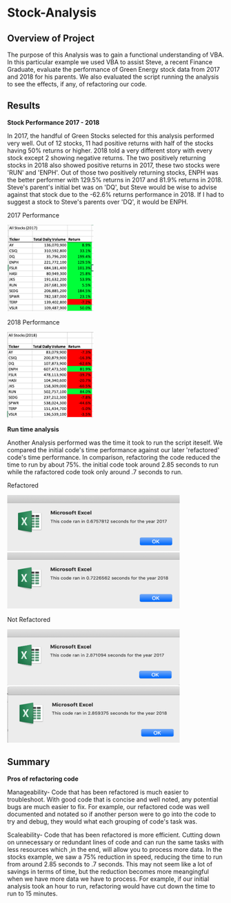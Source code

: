 # Stock-Analysis

## Overview of Project
The purpose of this Analysis was to gain a functional understanding of VBA. In this particular example we used VBA to assist Steve, a recent Finance Graduate, evaluate the performance of Green Energy stock data from 2017 and 2018 for his parents. We also evaluated the script running the analysis to see the effects, if any, of refactoring our code.

## Results

**Stock Performance 2017 - 2018**

In 2017, the handful of Green Stocks selected for this analysis performed very well. Out of 12 stocks, 11 had positive returns with half of the stocks having 50% returns or higher. 2018 told a very different story with every stock except 2 showing negative returns. The two positively returning stocks in 2018 also showed positive returns in 2017, these two stocks were 'RUN' and 'ENPH'. Out of those two positively returning stocks, ENPH was the better performer with 129.5% returns in 2017 and 81.9% returns in 2018. Steve's parent's initial bet was on 'DQ', but Steve would be wise to advise against that stock due to the -62.6% returns performance in 2018. If I had to suggest a stock to Steve's parents over 'DQ', it would be ENPH.


2017 Performance

<img src="https://github.com/niklasax/stock-analysis/blob/main/Resources/Stock%20Performance%202017.png" width="200" height="200" />

2018 Performance

<img src="https://github.com/niklasax/stock-analysis/blob/main/Resources/Stock%20Performance%202018.png" width="200" height="200" />

**Run time analysis**

Another Analysis performed was the time it took to run the script iteself. We compared the initial code's time performance against our later 'refactored' code's time performance. In comparison, refactoring the code reduced the time to run by about 75%. the initial code took around 2.85 seconds to run while the rafactored code took only around .7 seconds to run.

Refactored

<img src="https://github.com/niklasax/stock-analysis/blob/main/Resources/VBA_Challenge_2017.png" width="400" height="130" />
<img src="https://github.com/niklasax/stock-analysis/blob/main/Resources/VBA_Challenge_2018.png" width="400" height="130" />

Not Refactored

<img src="https://github.com/niklasax/stock-analysis/blob/main/Resources/2017%20(not%20refactored).png" width="400" height="130" />
<img src="https://github.com/niklasax/stock-analysis/blob/main/Resources/2018%20(not%20refactored).png" width="400" height="130" />


## Summary

**Pros of refactoring code**

Manageability- Code that has been refactored is much easier to troubleshoot. With good code that is concise and well noted, any potential bugs are much easier to fix. For example, our refactored code was well documented and notated so if another person were to go into the code to try and debug, they would what each grouping of code's task was.

Scaleability- Code that has been refactored is more efficient. Cutting down on unnecessary or redundant lines of code and can run the same tasks with less resources which ,in the end, will allow you to process more data. In the stocks example, we saw a 75% reduction in speed, reducing the time to run from around 2.85 seconds to .7 seconds. This may not seem like a lot of savings in terms of time, but the reduction becomes more meangingful when we have more data we have to process. For example, if our initial analysis took an hour to run, refactoring would have cut down the time to run to 15 minutes.
